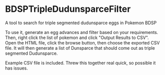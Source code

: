 # BDSPTripleDudunsparceFilter
A tool to search for triple segmented dudunsparce eggs in Pokemon BDSP

To use it, generate an egg advances and filter based on your requirements. Then, right click the list of pokemon and click "Output Results to CSV". Open the HTML file, click the browse button, then choose the exported CSV file. It will then generate a list of Dunsparce that should come out as triple segmented Dudunsparce.

Example CSV file is included. Threw this together real quick, so possible it has issues.
